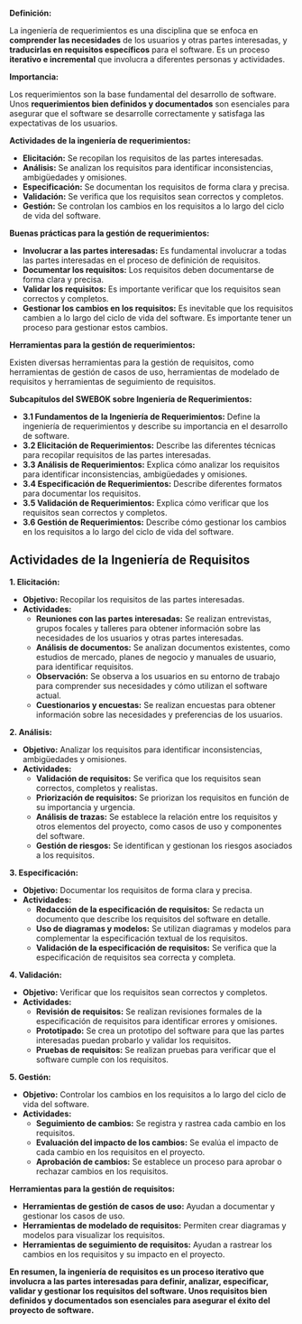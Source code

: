 **Definición:**

La ingeniería de requerimientos es una disciplina que se enfoca en **comprender las necesidades** de los usuarios y otras partes interesadas, y **traducirlas en requisitos específicos** para el software. Es un proceso **iterativo e incremental** que involucra a diferentes personas y actividades.

**Importancia:**

Los requerimientos son la base fundamental del desarrollo de software. Unos **requerimientos bien definidos y documentados** son esenciales para asegurar que el software se desarrolle correctamente y satisfaga las expectativas de los usuarios.

**Actividades de la ingeniería de requerimientos:**

- **Elicitación:** Se recopilan los requisitos de las partes interesadas.
- **Análisis:** Se analizan los requisitos para identificar inconsistencias, ambigüedades y omisiones.
- **Especificación:** Se documentan los requisitos de forma clara y precisa.
- **Validación:** Se verifica que los requisitos sean correctos y completos.
- **Gestión:** Se controlan los cambios en los requisitos a lo largo del ciclo de vida del software.

**Buenas prácticas para la gestión de requerimientos:**

- **Involucrar a las partes interesadas:** Es fundamental involucrar a todas las partes interesadas en el proceso de definición de requisitos.
- **Documentar los requisitos:** Los requisitos deben documentarse de forma clara y precisa.
- **Validar los requisitos:** Es importante verificar que los requisitos sean correctos y completos.
- **Gestionar los cambios en los requisitos:** Es inevitable que los requisitos cambien a lo largo del ciclo de vida del software. Es importante tener un proceso para gestionar estos cambios.

**Herramientas para la gestión de requerimientos:**

Existen diversas herramientas para la gestión de requisitos, como herramientas de gestión de casos de uso, herramientas de modelado de requisitos y herramientas de seguimiento de requisitos.

**Subcapítulos del SWEBOK sobre Ingeniería de Requerimientos:**

- **3.1 Fundamentos de la Ingeniería de Requerimientos:** Define la ingeniería de requerimientos y describe su importancia en el desarrollo de software.
- **3.2 Elicitación de Requerimientos:** Describe las diferentes técnicas para recopilar requisitos de las partes interesadas.
- **3.3 Análisis de Requerimientos:** Explica cómo analizar los requisitos para identificar inconsistencias, ambigüedades y omisiones.
- **3.4 Especificación de Requerimientos:** Describe diferentes formatos para documentar los requisitos.
- **3.5 Validación de Requerimientos:** Explica cómo verificar que los requisitos sean correctos y completos.
- **3.6 Gestión de Requerimientos:** Describe cómo gestionar los cambios en los requisitos a lo largo del ciclo de vida del software.

## Actividades de la Ingeniería de Requisitos

**1. Elicitación:**

- **Objetivo:** Recopilar los requisitos de las partes interesadas.
- **Actividades:**
    - **Reuniones con las partes interesadas:** Se realizan entrevistas, grupos focales y talleres para obtener información sobre las necesidades de los usuarios y otras partes interesadas.
    - **Análisis de documentos:** Se analizan documentos existentes, como estudios de mercado, planes de negocio y manuales de usuario, para identificar requisitos.
    - **Observación:** Se observa a los usuarios en su entorno de trabajo para comprender sus necesidades y cómo utilizan el software actual.
    - **Cuestionarios y encuestas:** Se realizan encuestas para obtener información sobre las necesidades y preferencias de los usuarios.

**2. Análisis:**

- **Objetivo:** Analizar los requisitos para identificar inconsistencias, ambigüedades y omisiones.
- **Actividades:**
    - **Validación de requisitos:** Se verifica que los requisitos sean correctos, completos y realistas.
    - **Priorización de requisitos:** Se priorizan los requisitos en función de su importancia y urgencia.
    - **Análisis de trazas:** Se establece la relación entre los requisitos y otros elementos del proyecto, como casos de uso y componentes del software.
    - **Gestión de riesgos:** Se identifican y gestionan los riesgos asociados a los requisitos.

**3. Especificación:**

- **Objetivo:** Documentar los requisitos de forma clara y precisa.
- **Actividades:**
    - **Redacción de la especificación de requisitos:** Se redacta un documento que describe los requisitos del software en detalle.
    - **Uso de diagramas y modelos:** Se utilizan diagramas y modelos para complementar la especificación textual de los requisitos.
    - **Validación de la especificación de requisitos:** Se verifica que la especificación de requisitos sea correcta y completa.

**4. Validación:**

- **Objetivo:** Verificar que los requisitos sean correctos y completos.
- **Actividades:**
    - **Revisión de requisitos:** Se realizan revisiones formales de la especificación de requisitos para identificar errores y omisiones.
    - **Prototipado:** Se crea un prototipo del software para que las partes interesadas puedan probarlo y validar los requisitos.
    - **Pruebas de requisitos:** Se realizan pruebas para verificar que el software cumple con los requisitos.

**5. Gestión:**

- **Objetivo:** Controlar los cambios en los requisitos a lo largo del ciclo de vida del software.
- **Actividades:**
    - **Seguimiento de cambios:** Se registra y rastrea cada cambio en los requisitos.
    - **Evaluación del impacto de los cambios:** Se evalúa el impacto de cada cambio en los requisitos en el proyecto.
    - **Aprobación de cambios:** Se establece un proceso para aprobar o rechazar cambios en los requisitos.

**Herramientas para la gestión de requisitos:**

- **Herramientas de gestión de casos de uso:** Ayudan a documentar y gestionar los casos de uso.
- **Herramientas de modelado de requisitos:** Permiten crear diagramas y modelos para visualizar los requisitos.
- **Herramientas de seguimiento de requisitos:** Ayudan a rastrear los cambios en los requisitos y su impacto en el proyecto.

**En resumen, la ingeniería de requisitos es un proceso iterativo que involucra a las partes interesadas para definir, analizar, especificar, validar y gestionar los requisitos del software. Unos requisitos bien definidos y documentados son esenciales para asegurar el éxito del proyecto de software.**
